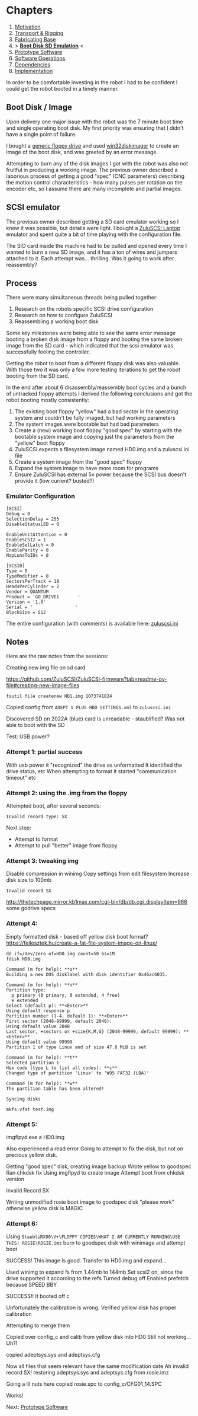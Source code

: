 # Chapters

1. [Motivation](./00-context.md)
2. [Transport & Rigging](./01-commissioning.md)
3. [Fabricating Base](./02-fabricating-base.md)
4. &gt; **[Boot Disk SD Emulation](./03-stabilizing.md)** &lt;
5. [Prototype Software](./04-prototype-requirements.md)
6. [Software Operations](./05-operating-system.md)
7. [Dependencies](./06-framework-and-dependencies.md)
8. [Implementation](./07-implementation.md)

In order to be comfortable investing in the robot I had to be confident I could get the robot booted in a timely manner.
## Boot Disk / Image

Upon delivery one major issue with the robot was the 7 minute boot time and single operating boot disk. My first priority was ensuring that I didn't have a single point of failure.

I bought a [generic floppy drive](https://www.ebay.com/itm/202382335246) and used [win32diskimager](https://win32diskimager.org/) to create an image of the boot disk, and was greeted by an error message.

Attempting to burn any of the disk images I got with the robot was also not fruitful in producing a working image. The previous owner described a laborious process of getting a good "spec" (CNC parameters) describing the motion control characteristics - how many pulses per rotation on the encoder etc, so I assume there are many incomplete and partial images.

## SCSI emulator

The previous owner described getting a SD card emulator working so I knew it was possible, but details were light. I bought a [ZuluSCSI Laptop](https://shop.rabbitholecomputing.com/products/zuluscsi-laptop-rp2040) emulator and spent quite a bit of time playing with the configuration file.

The SIO card inside the machine had to be pulled and opened every time I wanted to burn a new SD image, and it has a ton of wires and jumpers attached to it. Each attempt was... thrilling. Was it going to work after reassembly?
## Process

There were many simultaneous threads being pulled together:
1. Research on the robots specific SCSI drive configuration
2. Research on how to configure ZuluSCSI
3. Reassembling a working boot disk

Some key milestones were being able to see the same error message booting a broken disk image from a floppy and booting the same broken image from the SD card - which indicated that the scsi emulator was successfully fooling the controller.

Getting the robot to boot from a different floppy disk was also valuable. With those two it was only a few more testing iterations to get the robot booting from the SD card.

In the end after about 6 disassembly/reassembly boot cycles and a bunch of untracked floppy attempts I derived the following conclusions and got the robot booting mostly consistently:
1. The existing boot floppy "yellow" had a bad sector in the operating system and couldn't be fully imaged, but had working parameters
2. The system images were bootable but had bad parameters
3. Create a (new) working boot floppy "good spec" by starting with the bootable system image and copying just the parameters from the "yellow" boot floppy
4. ZuluSCSI expects a filesystem image named HD0.img and a zuluscsi.ini file
5. Create a system image from the "good spec" floppy
6. Expand the system image to have more room for programs
7. Ensure ZuluSCSI has external 5v power because the SCSI bus doesn't provide it (low current? busted?)


### Emulator Configuration

```
[SCSI]
Debug = 0
SelectionDelay = 255
DisableStatusLED = 0

EnableUnitAttention = 0
EnableSCSI2 = 1
EnableSelLatch = 0
EnableParity = 0
MapLunsToIDs = 0

[SCSI0]
Type = 0
TypeModifier = 0
SectorsPerTrack = 18
HeadsPerCylinder = 2
Vendor = QUANTUM
Product = 'GO_DRIVE1       '
Version = '1.0'
Serial = '                '
BlockSize = 512

```

The entire configuration (with comments) is available here: [zuluscsi.ini](./zuluscsi.ini)


## Notes

Here are the raw notes from the sessions:

Creating new img file on sd card

https://github.com/ZuluSCSI/ZuluSCSI-firmware?tab=readme-ov-file#creating-new-image-files

```
fsutil file createnew HD1.img 1073741824
```

Copied config from `ADEPT V PLUS HDD SETTINGS.xml` to `zuluscsi.ini`

Discovered SD on 2022A (blue) card is unreadable - staublified?
Was not able to boot with the SD

Test: USB power?

### Attempt 1: partial success
With usb power it "recognized" the drive as unformatted
It identified the drive status, etc
When attempting to format it started "communication timeout" etc

### Attempt 2: using the .img from the floppy
Attempted boot, after several seconds:

```
Invalid record type: SX
```

Next step:
- Attempt to format
- Attempt to pull "better" image from floppy

### Attempt 3: tweaking img
Disable compression in winimg
Copy settings from edit filesystem
Increase disk size to 100mb

```
Invalid record SX
```

http://thetechpage.mirror.kb1max.com/cgi-bin/db/db.cgi_displayItem=966
some godrive specs

### Attempt 4:
Empty formatted disk - based off yellow disk boot format?
https://fejlesztek.hu/create-a-fat-file-system-image-on-linux/

```
dd if=/dev/zero of=HD0.img count=50 bs=1M
fdisk HD0.img

Command (m for help): **o**
Building a new DOS disklabel with disk identifier 0x46ac6035.

Command (m for help): **n**
Partition type:
  p primary (0 primary, 0 extended, 4 free)
  e extended
Select (default p): **<Enter>**
Using default response p
Partition number (1-4, default 1): **<Enter>**
First sector (2048-99999, default 2048):
Using default value 2048
Last sector, +sectors or +size{K,M,G} (2048-99999, default 99999): **<Enter>**
Using default value 99999
Partition 1 of type Linux and of size 47.8 MiB is set

Command (m for help): **t**
Selected partition 1
Hex code (type L to list all codes): **c**
Changed type of partition 'Linux' to 'W95 FAT32 (LBA)'

Command (m for help): **w**
The partition table has been altered!

Syncing disks

mkfs.vfat test.img
```


### Attempt 5:
imgflpyd.exe a HD0.img

Also experienced a read error
Going to attempt to fix the disk, but not on precious yellow disk.

Getting "good spec" disk, creating image backup
Wrote yellow to goodspec
Ran chkdsk fix
Using imgflpyd to create image
Attempt boot from chkdsk version

Invalid Record SX

Writing unmodified rosie boot image to goodspec disk
"please work" otherwise yellow disk is MAGIC

### Attempt 6:
Using `StaubliRX90\V+\FLOPPY COPIES\WHAT I AM CURRENTLY RUNNING\USE THIS! ROSIE\ROSIE.imz` burn to goodspec disk with winimage and attempt boot

SUCCESS! This image is good. Transfer to HD0.img and expand...

Used winimg to expand fs from 1.44mb to 144mb
Set scsi2 on, since the drive supported it according to the refs
Turned debug off
Enabled prefetch because SPEED BBY

SUCCESS!! It booted off c

Unfortunately the calibration is wrong.
Verified yellow disk has proper calibration

Attempting to merge them

Copied over config_c and calib from yellow disk into HD0
Still not working...
Uh?!

copied adeptsys.sys and adeptsys.cfg

Now all files that seem relevant have the same modification date
Ah invalid record SX! restoring adeptsys.sys and adeptsys.cfg from rosie.imz

Going a lil nuts here
copied rosie.spc to config_c/CFG01_14.SPC

Works!


Next: [Prototype Software](./04-prototype-requirements.md)

